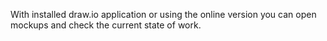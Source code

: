 With installed draw.io application or using the online version you can open mockups and check the current state of work.
